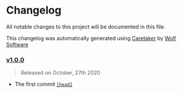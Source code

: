 # Changelog

All notable changes to this project will be documented in this file.


This changelog was automatically generated using [Caretaker](https://github.com/WolfSoftware/contributing) by [Wolf Software](https://github.com/WolfSoftware)

### [v1.0.0](https://github.com/WolfSoftware/contributing/releases/v1.0.0)

> Released on October, 27th 2020

- The first commit [`[head]`](https://github.com/WolfSoftware/contributing/commit/)

